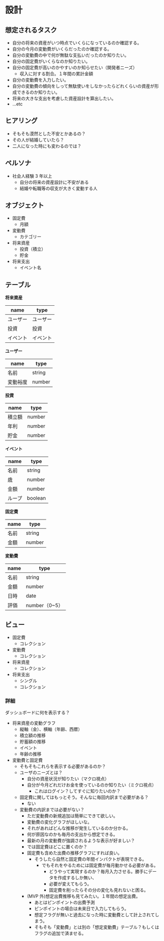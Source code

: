 # 設計

## 想定されるタスク

- 自分の将来の資産がいつ時点でいくらになっているのか確認する。
- 自分の今月の変動費がいくらだったのか確認する。
- 自分の変動費の中で何が無駄な支払いだったのか知りたい。
- 自分の固定費がいくらなのか知りたい。
- 自分の固定費が高いのかやすいのか知らせたい（開発者ニーズ）
  - 収入に対する割合。１年間の累計金額
- 自分の変動費を入力したい。
- 自分の変動費の傾向をしって無駄使いをしなかったらどれくらいの資産が形成できるのか知りたい。
- 将来の大きな支出を考慮した資産設計を算出したい。
- ...etc

## ヒアリング

- そもそも漠然とした不安とかあるの？
- その人が結婚していたら？
- 二人になった時にも変わるのでは？

## ペルソナ

- 社会人経験 3 年以上
  - 自分の将来の資産設計に不安がある
  - 結婚や転職等の収支が大きく変動する人

## オブジェクト

- 固定費
  - 月額
- 変動費
  - カテゴリー
- 将来資産
  - 投資（積立）
  - 貯金
- 将来支出
  - イベント名

## テーブル

**将来資産**

| name     | type     |
| -------- | -------- |
| ユーザー | ユーザー |
| 投資     | 投資     |
| イベント | イベント |

**ユーザー**

| name     | type   |
| -------- | ------ |
| 名前     | string |
| 変動裕度 | number |

**投資**

| name   | type   |
| ------ | ------ |
| 積立額 | number |
| 年利   | number |
| 貯金   | number |

**イベント**

| name   | type    |
| ------ | ------- |
| 名前   | string  |
| 歳     | number  |
| 金額   | number  |
| ループ | boolean |

**固定費**

| name | type   |
| ---- | ------ |
| 名前 | string |
| 金額 | number |

**変動費**

| name | type          |
| ---- | ------------- |
| 名前 | string        |
| 金額 | number        |
| 日時 | date          |
| 評価 | number（0~5） |

## ビュー

- 固定費
  - コレクション
- 変動費
  - コレクション
- 将来資産
  - コレクション
- 将来支出
  - シングル
  - コレクション

### 詳細

ダッシュボードに何を表示する？

- 将来資産の変動グラフ
  - 縦軸（金）、横軸（年齢、西暦）
  - 積立額の推移
  - 貯蓄額の推移
  - イベント
  - 年齢の推移
- 変動費と固定費
  - そもそもこれらを表示する必要があるのか？
  - ユーザのニーズとは？
    - 自分の資産状況が知りたい（マクロ視点）
    - 自分が今月どれだけお金を使っているのか知りたい（ミクロ視点）
      - これはログイン？してすぐに知りたいのか？
  - 固定費に関してはもっとそう。そんなに毎回内訳まで必要がある？
    - ない
  - 変動費の内訳までは必要がない？
    - ただ変動費の新規追加は簡単にできて欲しい。
    - 変動費の変化グラフがほしいな。
    - それがあればどんな推移が発生しているのか分かる。
    - 何が原因なのかも毎月の支出から想定できる。
    - 最新の月の変動費が強調されるような表示が好ましい？
    - では固定費はどこに置くのか？
    - 固定費も含めた出費の推移グラフにすれば良い。
      - そうしたら自然と固定費の年間インパクトが表現できる。
        - でもそれをやるためには固定費が毎月動かせる必要がある。
          - どうやって実現するのか？毎月入力させる。勝手にデータを作成するしか無い、
          - 必要が変えてもらう。
          - 固定費を削ったらその分の変化も見れないと困る。
    - (MVP 外)想定出費推移も見てみたい。１年間の想定出費。
      - あとはピンポイントの出費予測
      - ピンポイントの場合は未来日で入力してもらう。
      - 想定フラグが無いと過去になった時に変動費として計上されてしまう。
      - そもそも「変動費」とは別の「想定変動費」テーブル？もしくはフラグの追加で済ませる。
